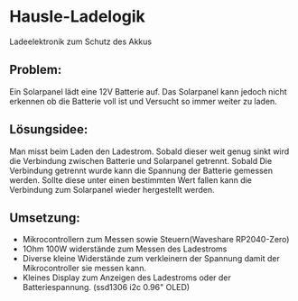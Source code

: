 # Hausle-Ladelogik
Ladeelektronik zum Schutz des Akkus

## Problem: 
Ein Solarpanel lädt eine 12V Batterie auf. Das Solarpanel kann jedoch nicht erkennen ob die Batterie voll ist und Versucht so immer weiter zu laden.

## Lösungsidee:
Man misst beim Laden den Ladestrom. Sobald dieser weit genug sinkt wird die Verbindung zwischen Batterie und Solarpanel getrennt. Sobald Die Verbindung getrennt wurde kann die Spannung der Batterie gemessen werden. Sollte diese unter einen bestimmten Wert fallen kann die Verbindung zum Solarpanel wieder hergestellt werden.

## Umsetzung:

- Mikrocontrollern zum Messen sowie Steuern(Waveshare RP2040-Zero)
- 1Ohm 100W widerstände zum Messen des Ladestroms
- Diverse kleine Widerstände zum verkleinern der Spannung damit der Mikrocontroller sie messen kann.
- Kleines Display zum Anzeigen des Ladestroms oder der Batteriespannung. (ssd1306 i2c 0.96" OLED)

